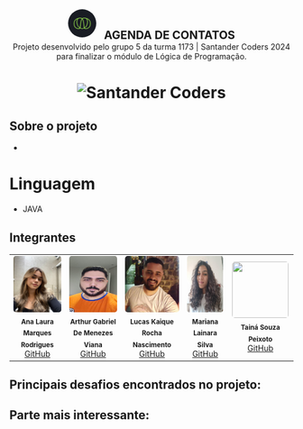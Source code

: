 <div align="center">
  <img alt="Ada" style="border-radius: 50%; width: 50px;" src="FotosIntegrantes/Ada.png">
  <span style="font-size: 20px; vertical-align: middle; margin-left: 10px;"><b>AGENDA DE CONTATOS</b></span>
</div>

<div align="center">
Projeto desenvolvido pelo grupo 5 da turma 1173 | Santander Coders 2024 para finalizar o módulo de Lógica de Programação.
</div>

<h1 align="center">
  <img alt="Santander Coders" src="https://ada-strapi-production.s3.sa-east-1.amazonaws.com/Thumb_Meta_20_f25502065b.png" width="500" height="300">
</h1>

## Sobre o projeto
+

# Linguagem
+ JAVA

## Integrantes


<table align="center">
  <tr>
    <td align="center">
      <img style="border-radius: 5%;" src="FotosIntegrantes/LauraFoto.jpeg" height="100px" width="100px;" alt=""/><br />
      <sub><b>Ana Laura Marques Rodrigues</b></sub><br />
      <a href="https://github.com/lauluah" target="_blank">GitHub</a>
    </td>
    <td align="center">
      <img style="border-radius: 5%;" src="FotosIntegrantes/Arthur.jpeg"  height="100px" width="100px;" alt=""/><br />
      <sub><b>Arthur Gabriel De Menezes Viana</b></sub><br />
      <a href="https://github.com/username-arthur" target="_blank">GitHub</a>
    </td>
    <td align="center">
      <img style="border-radius: 5%;" src="FotosIntegrantes/Lucas.jpeg" height="100px" width="100px;" alt=""/><br />
      <sub><b>Lucas Kaique Rocha Nascimento</b></sub><br />
      <a href="https://github.com/username-lucas" target="_blank">GitHub</a>
    </td>
    <td align="center">
      <img style="border-radius: 5%;" src="FotosIntegrantes/Mariana.jpeg"  height="100px" width="100px;" alt=""/><br />
      <sub><b>Mariana Lainara Silva</b></sub><br />
      <a href="https://github.com/la1ni" target="_blank">GitHub</a>
    </td>
    <td align="center">
      <img style="border-radius: 5%;" src="FotosIntegrantes/Tainá.jpeg"  height="100px" width="100px;" alt=""/><br />
      <sub><b>Tainá Souza Peixoto</b></sub><br />
      <a href="https://github.com/username-taina" target="_blank">GitHub</a>
    </td>
  </tr>
</table>

## Principais desafios encontrados no projeto:

## Parte mais interessante:



